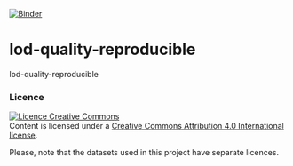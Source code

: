 [![Binder](https://mybinder.org/badge_logo.svg)](https://mybinder.org/v2/gh/hibernator11/lod-quality-reproducible/HEAD)

# lod-quality-reproducible
lod-quality-reproducible

### Licence
<a rel="license" href="http://creativecommons.org/licenses/by/4.0/"><img alt="Licence Creative Commons" style="border-width:0" src="https://i.creativecommons.org/l/by/4.0/80x15.png" /></a><br />Content is licensed under a <a rel="license" href="http://creativecommons.org/licenses/by/4.0/">Creative Commons Attribution 4.0 International license</a>.

Please, note that the datasets used in this project have separate licences.
